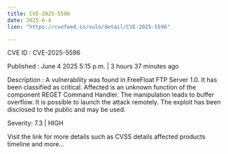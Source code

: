 ```yaml
---
title: CVE-2025-5596
date: 2025-6-4
lien: "https://cvefeed.io/vuln/detail/CVE-2025-5596"

---
```


CVE ID : CVE-2025-5596

Published :  June 4
2025
5:15 p.m. | 3 hours
37 minutes ago

Description : A vulnerability was found in FreeFloat FTP Server 1.0. It has been classified as critical. Affected is an unknown function of the component REGET Command Handler. The manipulation leads to buffer overflow. It is possible to launch the attack remotely. The exploit has been disclosed to the public and may be used.

Severity: 7.3 | HIGH

Visit the link for more details
such as CVSS details
affected products
timeline
and more...
